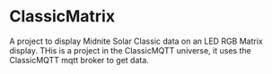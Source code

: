 # ClassicMatrix
A project to display Midnite Solar Classic data on an LED RGB Matrix display. THis is a project in the ClassicMQTT universe, it uses the ClassicMQTT mqtt broker to get data.
